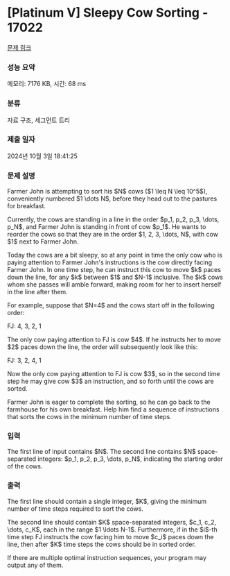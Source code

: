 # [Platinum V] Sleepy Cow Sorting - 17022 

[문제 링크](https://www.acmicpc.net/problem/17022) 

### 성능 요약

메모리: 7176 KB, 시간: 68 ms

### 분류

자료 구조, 세그먼트 트리

### 제출 일자

2024년 10월 3일 18:41:25

### 문제 설명

<p>Farmer John is attempting to sort his $N$ cows ($1 \leq N \leq 10^5$), conveniently numbered $1 \dots N$, before they head out to the pastures for breakfast.</p>

<p>Currently, the cows are standing in a line in the order $p_1, p_2, p_3, \dots, p_N$, and Farmer John is standing in front of cow $p_1$. He wants to reorder the cows so that they are in the order $1, 2, 3, \dots, N$, with cow $1$ next to Farmer John.</p>

<p>Today the cows are a bit sleepy, so at any point in time the only cow who is paying attention to Farmer John's instructions is the cow directly facing Farmer John. In one time step, he can instruct this cow to move $k$ paces down the line, for any $k$ between $1$ and $N-1$ inclusive. The $k$ cows whom she passes will amble forward, making room for her to insert herself in the line after them.</p>

<p>For example, suppose that $N=4$ and the cows start off in the following order:</p>

<p>FJ: 4, 3, 2, 1</p>

<p>The only cow paying attention to FJ is cow $4$. If he instructs her to move $2$ paces down the line, the order will subsequently look like this:</p>

<p>FJ: 3, 2, 4, 1</p>

<p>Now the only cow paying attention to FJ is cow $3$, so in the second time step he may give cow $3$ an instruction, and so forth until the cows are sorted.</p>

<p>Farmer John is eager to complete the sorting, so he can go back to the farmhouse for his own breakfast. Help him find a sequence of instructions that sorts the cows in the minimum number of time steps.</p>

### 입력 

 <p>The first line of input contains $N$. The second line contains $N$ space-separated integers: $p_1, p_2, p_3, \dots, p_N$, indicating the starting order of the cows.</p>

### 출력 

 <p>The first line should contain a single integer, $K$, giving the minimum number of time steps required to sort the cows.</p>

<p>The second line should contain $K$ space-separated integers, $c_1, c_2, \dots, c_K$, each in the range $1 \ldots N-1$. Furthermore, if in the $i$-th time step FJ instructs the cow facing him to move $c_i$ paces down the line, then after $K$ time steps the cows should be in sorted order.</p>

<p>If there are multiple optimal instruction sequences, your program may output any of them.</p>

